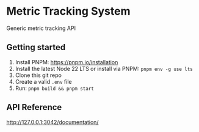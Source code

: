 # Metric Tracking System
Generic metric tracking API

## Getting started
1. Install PNPM: https://pnpm.io/installation
2. Install the latest Node 22 LTS or install via PNPM: `pnpm env -g use lts`
3. Clone this git repo
4. Create a valid `.env` file
5. Run: `pnpm build && pnpm start`

## API Reference
http://127.0.0.1:3042/documentation/
